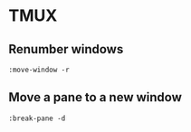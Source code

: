 # TMUX

## Renumber windows

```
:move-window -r
```

## Move a pane to a new window

```
:break-pane -d
```

